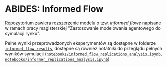 # ABIDES: Informed Flow 

Repozytorium zawiera rozszerzenie modelu o tzw. *informed flowe* napisane w ramach pracy magisterskiej "Zastosowanie modelowania agentowego do symulacji rynku". 

Pełne wyniki przeprowadzonych eksperymentów są dostępne w folderze [`informed_flow_results`](informed_flow_results), dostępne są również notatniki do przeglądu
pełnych wyników symulacji ([`notebooks/informed_flow_replications_analysis.ipynb`](notebooks/informed_flow_replications_analysis.ipynb), 
[`notebooks/informer_replications_analysis.ipynb`](notebooks/informer_replications_analysis.ipynb)) 

